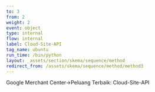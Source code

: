 ```yaml
---
to: 3
from: 2
weight: 2
event: object
type: internal
flow: internal
label: Cloud-Site-API
tag_name: ubuntu
run_time: /bin/python
layout: _assets/section/skema/sequence/method
redirect_from: /assets/skema/sequence/method/method3
---
```

Google Merchant Center->Peluang Terbaik: Cloud-Site-API
